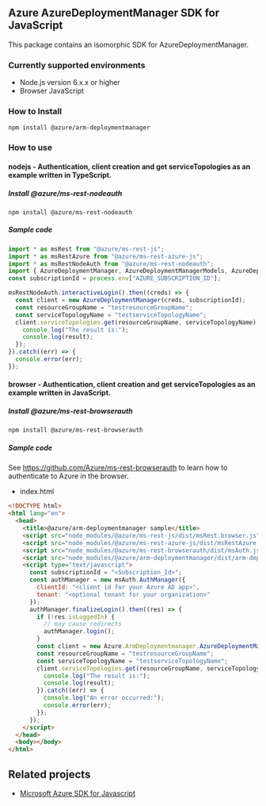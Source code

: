 ## Azure AzureDeploymentManager SDK for JavaScript

This package contains an isomorphic SDK for AzureDeploymentManager.

### Currently supported environments

- Node.js version 6.x.x or higher
- Browser JavaScript

### How to Install

```
npm install @azure/arm-deploymentmanager
```

### How to use

#### nodejs - Authentication, client creation and get serviceTopologies as an example written in TypeScript.

##### Install @azure/ms-rest-nodeauth

```
npm install @azure/ms-rest-nodeauth
```

##### Sample code

```ts
import * as msRest from "@azure/ms-rest-js";
import * as msRestAzure from "@azure/ms-rest-azure-js";
import * as msRestNodeAuth from "@azure/ms-rest-nodeauth";
import { AzureDeploymentManager, AzureDeploymentManagerModels, AzureDeploymentManagerMappers } from "@azure/arm-deploymentmanager";
const subscriptionId = process.env["AZURE_SUBSCRIPTION_ID"];

msRestNodeAuth.interactiveLogin().then((creds) => {
  const client = new AzureDeploymentManager(creds, subscriptionId);
  const resourceGroupName = "testresourceGroupName";
  const serviceTopologyName = "testserviceTopologyName";
  client.serviceTopologies.get(resourceGroupName, serviceTopologyName).then((result) => {
    console.log("The result is:");
    console.log(result);
  });
}).catch((err) => {
  console.error(err);
});
```

#### browser - Authentication, client creation and get serviceTopologies as an example written in JavaScript.

##### Install @azure/ms-rest-browserauth

```
npm install @azure/ms-rest-browserauth
```

##### Sample code

See https://github.com/Azure/ms-rest-browserauth to learn how to authenticate to Azure in the browser.

- index.html
```html
<!DOCTYPE html>
<html lang="en">
  <head>
    <title>@azure/arm-deploymentmanager sample</title>
    <script src="node_modules/@azure/ms-rest-js/dist/msRest.browser.js"></script>
    <script src="node_modules/@azure/ms-rest-azure-js/dist/msRestAzure.js"></script>
    <script src="node_modules/@azure/ms-rest-browserauth/dist/msAuth.js"></script>
    <script src="node_modules/@azure/arm-deploymentmanager/dist/arm-deploymentmanager.js"></script>
    <script type="text/javascript">
      const subscriptionId = "<Subscription_Id>";
      const authManager = new msAuth.AuthManager({
        clientId: "<client id for your Azure AD app>",
        tenant: "<optional tenant for your organization>"
      });
      authManager.finalizeLogin().then((res) => {
        if (!res.isLoggedIn) {
          // may cause redirects
          authManager.login();
        }
        const client = new Azure.ArmDeploymentmanager.AzureDeploymentManager(res.creds, subscriptionId);
        const resourceGroupName = "testresourceGroupName";
        const serviceTopologyName = "testserviceTopologyName";
        client.serviceTopologies.get(resourceGroupName, serviceTopologyName).then((result) => {
          console.log("The result is:");
          console.log(result);
        }).catch((err) => {
          console.log("An error occurred:");
          console.error(err);
        });
      });
    </script>
  </head>
  <body></body>
</html>
```

## Related projects

- [Microsoft Azure SDK for Javascript](https://github.com/Azure/azure-sdk-for-js)
